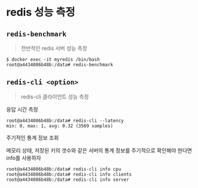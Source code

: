 # redis 성능 측정
## `redis-benchmark`
> 전반적인 redis 서버 성능 측정
```shell
$ docker exec -it myredis /bin/bash
root@a4434086b48b:/data# redis-benchmark
```

## `redis-cli <option>`
> redis-cli 클라이언트 성능 측정

응답 시간 측정
```shell
root@a4434086b48b:/data# redis-cli --latency
min: 0, max: 1, avg: 0.32 (3569 samples)
```

주기적인 통계 정보 조회

메모리 상태, 저장된 키의 갯수와 같은 서버의 통계 정보를 주기적으로 확인해야 한다면 info를 사용하자

```shell
root@a4434086b48b:/data# redis-cli info cpu
root@a4434086b48b:/data# redis-cli info clients
root@a4434086b48b:/data# redis-cli info server
```
